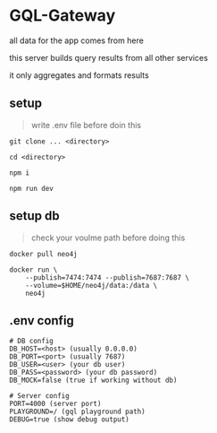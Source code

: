 # GQL-Gateway

all data for the app comes from here

this server builds query results from all other services

it only aggregates and formats results

## setup
> write .env file before doin this

```
git clone ... <directory>

cd <directory>

npm i

npm run dev
```

## setup db
> check your voulme path before doing this

```
docker pull neo4j

docker run \
    --publish=7474:7474 --publish=7687:7687 \
    --volume=$HOME/neo4j/data:/data \
    neo4j
```

## .env config
```
# DB config
DB_HOST=<host> (usually 0.0.0.0)
DB_PORT=<port> (usually 7687)
DB_USER=<user> (your db user)
DB_PASS=<password> (your db password)
DB_MOCK=false (true if working without db)

# Server config
PORT=4000 (server port)
PLAYGROUND=/ (gql playground path)
DEBUG=true (show debug output)
```